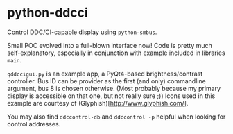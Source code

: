 python-ddcci
============

Control DDC/CI-capable display using `python-smbus`.

Small POC evolved into a full-blown interface now! Code is pretty much
self-explanatory, especially in conjunction with example included in libraries
`main`.

`qddccigui.py` is an example app, a PyQt4-based brightness/contrast controller.
Bus ID can be provider as the first (and only) commandline argument, bus 8 is
chosen otherwise. (Most probably because my primary display is accessible on
that one, but not really sure ;)) Icons used in this example are courtesy of
(Glyphish)[http://www.glyphish.com/].

You may also find `ddccontrol-db` and `ddccontrol -p` helpful when looking for
control addresses.
